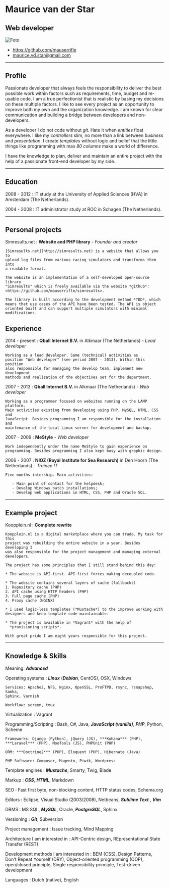 # Maurice van der Star

## Web developer

![Foto](https://raw.githubusercontent.com/mauserrifle/resume/master/photo.jpg)

* <https://github.com/mauserrifle>
* <maurice.vd.star@gmail.com>

-------------------------------------------------------------------------------

## Profile

Passionate developer that always feels the responsibility to deliver the best
possible work within factors such as requirements, time, budget and re-usable
code. I am a true perfectionist that is realistic by basing my decisions on
these multiple factors. I like to see every project as an opportunity to
improve both my own and the organization knowledge. I am known for clear
communication and building a bridge between developers and non- developers.

As a developer I do not code without *git*. Hate it when *entities* float
everywhere. I like my *controllers* slim, no more than a link between
*business* and *presentation*. I create *templates* without logic and belief
that the little things like programming with max *80 columns* make a world
of difference.

I have the knowledge to plan, deliver and maintain an entire project with the
help of a passionate front-end developer by my side.

-------------------------------------------------------------------------------

## Education

2008 - 2012
:   IT study at the University of Applied Sciences (HVA) in Amsterdam (The
    Netherlands).

2004 - 2008
:   IT administrator study at ROC in Schagen (The Netherlands).

-------------------------------------------------------------------------------

## Personal projects

Simresults.net
:   **Website and PHP library**
    \-
    *Founder and creator*

    [Simresults.net](http://simresults.net) is a website that allows you to
    upload log files from various racing simulators and transforms them into
    a readable format.

    The website is an implementation of a self-developed open-source library
    "Simresults" which is freely available via the website *github*:
    <https://github.com/mauserrifle/simresults>.

    The library is built according to the development method *TDD*, which
    means that use cases of the API have been tested. The API is object
    oriented built and can support multiple simulators with minimal
    modifications.
## Experience

2014 - present
:   **Qball Internet B.V.** in Alkmaar (The Netherlands)
    \-
    *Lead developer*

    Working as a lead developer. Same (technical) activities as
    position "Web developer" (see period 2007 - 2013). Within this position
    also responsible for managing the develop team, implement new development
    methods and realization of the objectives set for the department.

2007 - 2013
:   **Qball Internet B.V.** in Alkmaar (The Netherlands)
    \-
    *Web developer*

    Working as a programmer focused on websites running on the LAMP platform.
    Main activities existing from developing using PHP, MySQL, HTML, CSS and
    JavaScript. Besides programming I am responsible for the installation and
    maintenance of the local Linux server for development and backup.

2007 - 2009
:   **MeStyle**
    \-
    *Web developer*

    Work independently under the name MeStyle to gain experience on
    programming. Besides programming I also kept busy with graphic design.

2006 - 2007
:   **NIOZ (Royal Institute for Sea Research)** in Den Hoorn (The Netherlands)
    \-
    *Trainee IT*

    Five months intership. Main activities:

       - Main point of contact for the helpdesk;
       - Develop Windows batch installations;
       - Develop web applications in HTML, CSS, PHP and Oracle SQL.

-------------------------------------------------------------------------------

## Example project

Koopplein.nl
:   **Complete rewrite**

    Koopplein.nl is a digital marketplace where you can trade. My task for this
    project was rebuilding the entire website in a year. Besides developing I
    was also responsible for the project management and managing external
    developers.

    The project has some principles that I still stand behind this day:

    * The website is API-first. API-first forces making decoupled code.

    * The website contains several layers of cache (fallbacks)
    1. Repository cache (PHP)
    2. API cache using HTTP headers (PHP)
    3. Full page cache (PHP)
    4. Proxy cache (NGINX)

    * I used logic-less templates (*Mustache*) to the improve working with
    designers and keep template code maintainable.

	* The project is available in *Vagrant* with the help of
	  *provisioning scripts*.

    With great pride I am eight years responsible for this project.

-------------------------------------------------------------------------------

## Knowledge & Skills

Meaning: ***Advanced***

Operating systems
:   ***Linux*** (***Debian***, CentOS), OSX, Windows

    Services: Apache2, NFS, Nginx, OpenSSL, ProFTPD, rsync, rsnapshop, Samba,
    Sphinx, Varnish

    Workflow: screen, tmux

Virtualization
:   Vagrant

Programming/Scripting
:   Bash, C#, Java, ***JavaScript (vanilla)***, ***PHP***, Python, Scheme

    Frameworks: Django (Python), jQuery (JS), ***Kohana*** (PHP),
    ***Laravel*** (PHP), MooTools (JS), PHPUnit (PHP)

    ORM: ***Doctrine2*** (PHP), Eloquent (PHP), Hibernate (Java)

    PHP Software: Composer, Magento, Piwik, Wordpress

Template engines
:   ***Mustache***, Smarty, Twig, Blade

Markup
:   ***CSS***, ***HTML***, Markdown

SEO
:   Fast first byte, non-blocking content, HTTP status codes, Schema.org

Editors
:   Eclipse, Visual Studio (2003/2008), Netbeans, ***Sublime Text***
    , ***Vim***

DBMS
:   MS SQL, ***MySQL***, Oracle, ***PostgreSQL***, Sphinx

Versioning
:   ***Git***, Subversion

Project management
:   Issue tracking, Mind Mapping

Architecture I am interested in
:   API-Centric design, REpresentational State Transfer (REST)

Development methods I am interested in
:   BEM (CSS), Design Patterns, Don't Repeat Yourself (DRY),
    Object-oriented programming (OOP), open/closed principle,
    Single responsibility principle, Test-driven development

Languages
:   Dutch (native), English
